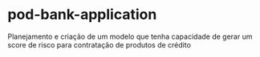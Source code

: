 # pod-bank-application
Planejamento e criação de um modelo que tenha capacidade de gerar um score de risco para contratação de produtos de crédito 
